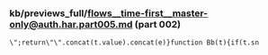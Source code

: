 ### kb/previews_full/flows__time-first__master-only@auth.har.part005.md (part 002)

```md
\";return\"\".concat(t.value).concat(e)}function Bb(t){if(t.sn
```

```
